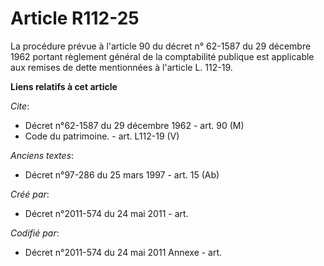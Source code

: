 # Article R112-25

La procédure prévue à l'article 90 du décret n° 62-1587 du 29 décembre 1962 portant règlement général de la comptabilité
publique est applicable aux remises de dette mentionnées à l'article L. 112-19.

**Liens relatifs à cet article**

_Cite_:

  - Décret n°62-1587 du 29 décembre 1962 - art. 90 (M)
  - Code du patrimoine. - art. L112-19 (V)

_Anciens textes_:

  - Décret n°97-286 du 25 mars 1997 - art. 15 (Ab)

_Créé par_:

  - Décret n°2011-574 du 24 mai 2011  - art.

_Codifié par_:

  - Décret n°2011-574 du 24 mai 2011 Annexe - art.
